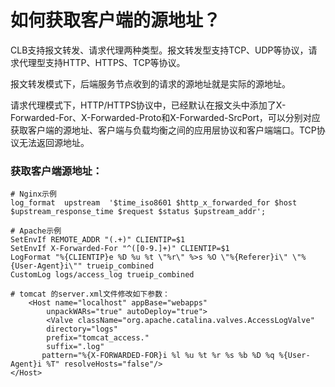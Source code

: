 

# 如何获取客户端的源地址？

CLB支持报文转发、请求代理两种类型。报文转发型支持TCP、UDP等协议，请求代理型支持HTTP、HTTPS、TCP等协议。

报文转发模式下，后端服务节点收到的请求的源地址就是实际的源地址。

请求代理模式下，HTTP/HTTPS协议中，已经默认在报文头中添加了X-Forwarded-For、X-Forwarded-Proto和X-Forwarded-SrcPort，可以分别对应获取客户端的源地址、客户端与负载均衡之间的应用层协议和客户端端口。TCP协议无法返回源地址。


### 获取客户端源地址：
```
# Nginx示例
log_format  upstream  '$time_iso8601 $http_x_forwarded_for $host $upstream_response_time $request $status $upstream_addr';

# Apache示例
SetEnvIf REMOTE_ADDR "(.+)" CLIENTIP=$1
SetEnvIf X-Forwarded-For "^([0-9.]+)" CLIENTIP=$1
LogFormat "%{CLIENTIP}e %D %u %t \"%r\" %>s %O \"%{Referer}i\" \"%{User-Agent}i\"" trueip_combined
CustomLog logs/access_log trueip_combined

# tomcat 的server.xml文件修改如下参数：
    <Host name="localhost" appBase="webapps" 
        unpackWARs="true" autoDeploy="true"> 
        <Valve className="org.apache.catalina.valves.AccessLogValve" 
        directory="logs" 
        prefix="tomcat_access." 
        suffix=".log" 
       pattern="%{X-FORWARDED-FOR}i %l %u %t %r %s %b %D %q %{User-Agent}i %T" resolveHosts="false"/> 
</Host>
```
 
